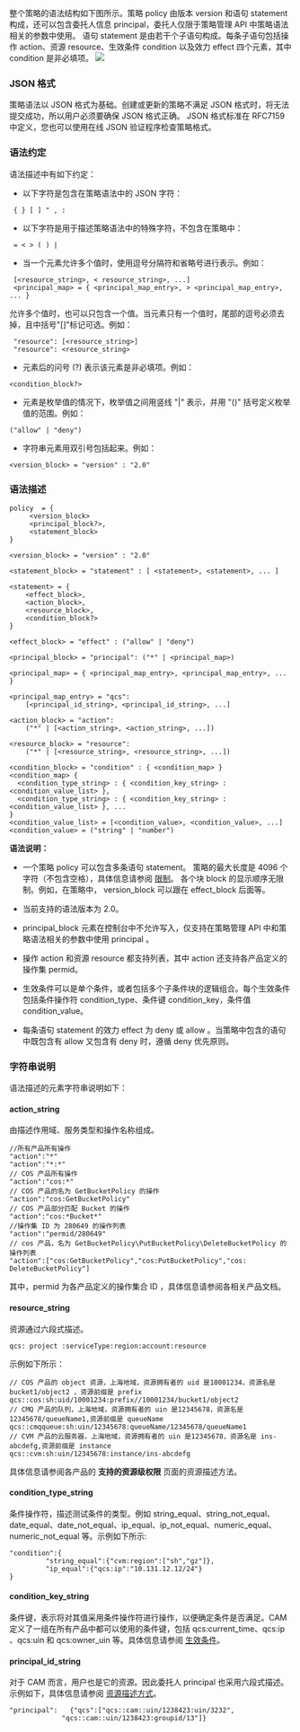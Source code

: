 整个策略的语法结构如下图所示。策略 policy 由版本 version 和语句 statement 构成，还可以包含委托人信息 principal，委托人仅限于策略管理 API 中策略语法相关的参数中使用。
语句 statement 是由若干个子语句构成。每条子语句包括操作 action、资源 resource、生效条件 condition 以及效力 effect 四个元素，其中 condition 是非必填项。
![](http://imgcache.tcecqpoc.fsphere.cn/image/mc.qcloudimg.com/static/img/06d3b1a6be4d9798286256ce2ecebbed/poly.png)
### JSON 格式
策略语法以 JSON 格式为基础。创建或更新的策略不满足 JSON 格式时，将无法提交成功，所以用户必须要确保 JSON 格式正确。 JSON 格式标准在  RFC7159 中定义，您也可以使用在线 JSON 验证程序检查策略格式。   
### 语法约定  
语法描述中有如下约定：
- 以下字符是包含在策略语法中的 JSON 字符：
```
 { } [ ] " , :
```   

- 以下字符是用于描述策略语法中的特殊字符，不包含在策略中： 
```
 = < > ( ) |
```

- 当一个元素允许多个值时，使用逗号分隔符和省略号进行表示。例如：
```
 [<resource_string>, < resource_string>, ...]  
 <principal_map> = { <principal_map_entry>, > <principal_map_entry>, ... }
```
允许多个值时，也可以只包含一个值。当元素只有一个值时，尾部的逗号必须去掉，且中括号"[]"标记可选。例如：
```
 "resource": [<resource_string>]     
 "resource": <resource_string>
 ```
 
- 元素后的问号 (?) 表示该元素是非必填项。例如：
 ```   
 <condition_block?>
```

- 元素是枚举值的情况下，枚举值之间用竖线 "|" 表示，并用 "()" 括号定义枚举值的范围。例如：
```      
("allow" | "deny")
```

- 字符串元素用双引号包括起来。例如：     
```
<version_block> = "version" : "2.0"
```

### 语法描述
```
policy  = {
     <version_block>
     <principal_block?>,
     <statement_block>
}

<version_block> = "version" : "2.0"

<statement_block> = "statement" : [ <statement>, <statement>, ... ]

<statement> = {     
    <effect_block>,
    <action_block>,
    <resource_block>,
    <condition_block?>
}

<effect_block> = "effect" : ("allow" | "deny")  

<principal_block> = "principal": ("*" | <principal_map>)

<principal_map> = { <principal_map_entry>, <principal_map_entry>, ... }

<principal_map_entry> = "qcs":   
    [<principal_id_string>, <principal_id_string>, ...]

<action_block> = "action": 
    ("*" | [<action_string>, <action_string>, ...])

<resource_block> = "resource": 
    ("*" | [<resource_string>, <resource_string>, ...])

<condition_block> = "condition" : { <condition_map> }
<condition_map> { 
  <condition_type_string> : { <condition_key_string> : <condition_value_list> },
  <condition_type_string> : { <condition_key_string> : <condition_value_list> }, ...
}  
<condition_value_list> = [<condition_value>, <condition_value>, ...]
<condition_value> = ("string" | "number")
```
**语法说明：**
- 一个策略 policy 可以包含多条语句 statement。
策略的最大长度是 4096 个字符（不包含空格），具体信息请参阅 [限制](/doc/product/598/10609)。
各个块 block 的显示顺序无限制。例如，在策略中， version_block 可以跟在 effect_block 后面等。

- 当前支持的语法版本为 2.0。

- principal_block 元素在控制台中不允许写入，仅支持在策略管理 API 中和策略语法相关的参数中使用 principal 。

- 操作 action 和资源 resource 都支持列表，其中 action 还支持各产品定义的操作集 permid。
    
- 生效条件可以是单个条件，或者包括多个子条件块的逻辑组合。每个生效条件包括条件操作符 condition_type、条件键 condition_key，条件值 condition_value。
    
- 每条语句 statement 的效力 effect 为 deny 或 allow 。当策略中包含的语句中既包含有 allow 又包含有 deny 时，遵循 deny 优先原则。

### 字符串说明
语法描述的元素字符串说明如下：
#### action_string
由描述作用域、服务类型和操作名称组成。   
```
//所有产品所有操作
"action":"*"
"action":"*:*"
// COS 产品所有操作
"action":"cos:*"
// COS 产品的名为 GetBucketPolicy 的操作
"action":"cos:GetBucketPolicy"
// COS 产品部分匹配 Bucket 的操作
"action":"cos:*Bucket*"
//操作集 ID 为 280649 的操作列表
"action":"permid/280649"
// cos 产品，名为 GetBucketPolicy\PutBucketPolicy\DeleteBucketPolicy 的操作列表
"action":["cos:GetBucketPolicy","cos:PutBucketPolicy","cos: DeleteBucketPolicy"]
```
其中，permid 为各产品定义的操作集合 ID ，具体信息请参阅各相关产品文档。
    
#### resource_string    
资源通过六段式描述。
```
qcs: project :serviceType:region:account:resource
```
示例如下所示：
```
// COS 产品的 object 资源，上海地域，资源拥有者的 uid 是10001234，资源名是 bucket1/object2 ，资源前缀是 prefix
qcs::cos:sh:uid/10001234:prefix//10001234/bucket1/object2
// CMQ 产品的队列，上海地域，资源拥有者的 uin 是12345678，资源名是12345678/queueName1,资源前缀是 queueName
qcs::cmqqueue:sh:uin/12345678:queueName/12345678/queueName1
// CVM 产品的云服务器，上海地域，资源拥有者的 uin 是12345678，资源名是 ins-abcdefg,资源前缀是 instance
qcs::cvm:sh:uin/12345678:instance/ins-abcdefg
```
具体信息请参阅各产品的 **支持的资源级权限** 页面的资源描述方法。
  
#### condition_type_string
条件操作符，描述测试条件的类型。例如 string_equal、string_not_equal、date_equal、date_not_equal、ip_equal、ip_not_equal、numeric_equal、numeric_not_equal 等。示例如下所示:
```
"condition":{
         "string_equal":{"cvm:region":["sh","gz"]},
         "ip_equal":{"qcs:ip":"10.131.12.12/24"}
}
```
#### condition_key_string
条件键，表示将对其值采用条件操作符进行操作，以便确定条件是否满足。CAM 定义了一组在所有产品中都可以使用的条件键，包括  qcs:current_time、qcs:ip 、qcs:uin 和 qcs:owner_uin 等。具体信息请参阅 [生效条件](/doc/product/598/10608)。
    
#### principal_id_string    
对于 CAM 而言，用户也是它的资源。因此委托人 principal 也采用六段式描述。示例如下，具体信息请参阅 [资源描述方式](/doc/product/598/10606)。
```
"principal":   {"qcs":["qcs::cam::uin/1238423:uin/3232",
             "qcs::cam::uin/1238423:groupid/13"]}
```